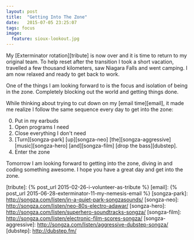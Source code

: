 ```yaml
---
layout: post
title:  "Getting Into The Zone"
date:   2015-07-05 23:25:07
tags: focus
image:
  feature: sioux-lookout.jpg
---
```


My [Exterminator rotation][tribute] is now over and it is time to return to my
original team. To help reset after the transition I took a short vacation,
travelled a few thousand kilometers, saw Niagara Falls and went camping.
I am now relaxed and ready to get back to work.

<!-- The total approximate distance of the trip was over 4000 km -->

One of the things I am looking forward to is the focus and isolation of being
in the zone. Completely blocking out the world and getting things done.

While thinking about trying to cut down on my [email time][email],
it made me realize I follow the same sequence every day to
get into the zone:

0. Put in my earbuds
1. Open programs I need
2. Close everything I don't need
3. [Turn][songza-park] [up][songza-neo] [the][songza-aggressive] [music][songza-hero] [and][songza-film] [drop the bass][dubstep].
4. Enter the zone

Tomorrow I am looking forward to getting into the zone, diving in and coding
something awesome. I hope you have a great day and get into the zone.

[tribute]: {% post_url 2015-02-26-i-volunteer-as-tribute %}
[email]: {% post_url 2015-06-28-exterminator-11-my-nemesis-email %}
[songza-park]: http://songza.com/listen/in-a-quiet-park-songzasounds/
[songza-neo]: http://songza.com/listen/neo-80s-electro-adawar/
[songza-hero]: http://songza.com/listen/superhero-soundtracks-songza/
[songza-film]: http://songza.com/listen/electronic-film-scores-songza/
[songza-aggressive]: http://songza.com/listen/aggressive-dubstep-songza/
[dubstep]: http://dubstep.fm/